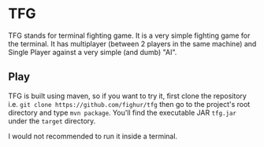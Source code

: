 # TFG
TFG stands for terminal fighting game. It is a very simple fighting game for the
terminal. It has multiplayer (between 2 players in the same machine)
and Single Player against a very simple (and dumb) "AI".

## Play
TFG is built using maven, so if you want to try it, first clone the repository i.e.
`git clone https://github.com/fighur/tfg` then go to the project's root directory and type `mvn package`.
You'll find the executable JAR `tfg.jar` under the `target` directory. 

I would not recommended to run it inside a terminal.